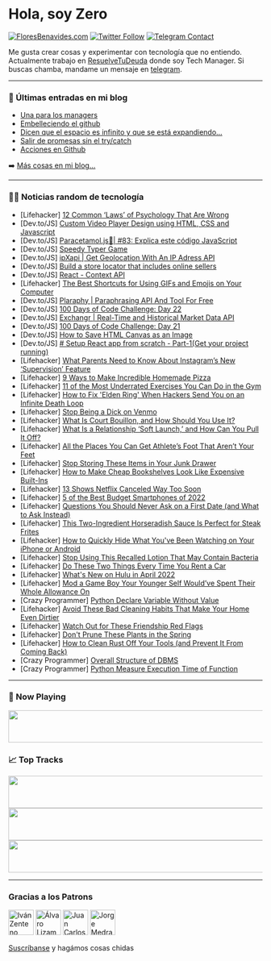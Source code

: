 # Hola, soy Zero

[![FloresBenavides.com](https://img.shields.io/website?down_message=oops&label=MiBlog&style=for-the-badge&up_message=online&url=https%3A%2F%2Ffloresbenavides.com)](https://floresbenavides.com) [![Twitter Follow](https://img.shields.io/twitter/follow/ZeroDragon?color=%231DA1F2&label=Follow&logo=twitter&logoColor=ffffff&style=for-the-badge)](https://twitter.com/zerodragon) [![Telegram Contact](https://img.shields.io/badge/escr%C3%ADbeme-ZeroDragon-%2326A5E4?style=for-the-badge&logo=telegram)](https://t.me/zerodragon)

Me gusta crear cosas y experimentar con tecnología que no entiendo.
Actualmente trabajo en [ResuelveTuDeuda](http://github.com/resuelve) donde soy Tech Manager.
Si buscas chamba, mandame un mensaje en [telegram](https://t.me/zerodragon).

---

### 📕 Últimas entradas en mi blog
<!-- BLOG-POST-LIST:START -->
- [Una para los managers](https://floresbenavides.com/una-para-los-managers/)
- [Embelleciendo el github](https://floresbenavides.com/embelleciendo-el-github/)
- [Dicen que el espacio es infinito y que se está expandiendo…](https://floresbenavides.com/dicen-que-el-espacio-es-infinito-y-que-se-esta-expandiendo/)
- [Salir de promesas sin el try/catch](https://floresbenavides.com/salir-de-promesas-sin-el-try-catch/)
- [Acciones en Github](https://floresbenavides.com/acciones-en-github/)
<!-- BLOG-POST-LIST:END -->

➡️ [Más cosas en mi blog...](https://floresbenavides.com)

---

### 👨‍💻 Noticias random de tecnología
<!-- TECH-POSTS:START -->
- [Lifehacker] [12 Common ‘Laws’ of Psychology That Are Wrong](https://lifehacker.com/12-common-laws-of-psychology-that-are-bullshit-1848683494)
- [Dev.to/JS] [Custom Video Player Design using HTML, CSS and Javascript](https://dev.to/incoderweb/custom-video-player-design-using-html-css-and-javascript-4j88)
- [Dev.to/JS] [Paracetamol.js💊| #83: Explica este código JavaScript](https://dev.to/duxtech/paracetamoljs-83-explica-este-codigo-javascript-53li)
- [Dev.to/JS] [Speedy Typer Game](https://dev.to/lucapu88/speedy-typer-game-2cmi)
- [Dev.to/JS] [ipXapi | Get Geolocation With An IP Adress API](https://dev.to/zylalabs/ipxapi-get-geolocation-with-an-ip-adress-api-3o38)
- [Dev.to/JS] [Build a store locator that includes online sellers](https://dev.to/algolia/build-a-store-locator-that-includes-online-sellers-38hm)
- [Dev.to/JS] [React - Context API](https://dev.to/elyesbenkhoud_93/react-context-api-4h7f)
- [Lifehacker] [The Best Shortcuts for Using GIFs and Emojis on Your Computer](https://lifehacker.com/the-best-shortcuts-for-using-gifs-and-emojis-on-your-co-1848684883)
- [Dev.to/JS] [Plaraphy | Paraphrasing API And Tool For Free](https://dev.to/zylalabs/plaraphy-paraphrasing-api-and-tool-for-free-4j9o)
- [Dev.to/JS] [100 Days of Code Challenge: Day 22](https://dev.to/marvinobig/100-days-of-code-challenge-day-22-215j)
- [Dev.to/JS] [Exchangr | Real-Time and Historical Market Data API](https://dev.to/zylalabs/exchangr-real-time-and-historical-market-data-api-194f)
- [Dev.to/JS] [100 Days of Code Challenge: Day 21](https://dev.to/marvinobig/100-days-of-code-day-21-88b)
- [Dev.to/JS] [How to Save HTML Canvas as an Image](https://dev.to/smpnjn/how-to-save-html-canvas-as-an-image-38dh)
- [Dev.to/JS] [# Setup React app from scratch - Part-1&lpar;Get your project running&rpar;](https://dev.to/fahadaminshovon/-setup-react-app-from-scratch-part-1get-your-project-running-1iao)
- [Lifehacker] [What Parents Need to Know About Instagram’s New ‘Supervision’ Feature](https://lifehacker.com/what-parents-need-to-know-about-instagram-s-new-superv-1848683921)
- [Lifehacker] [9 Ways to Make Incredible Homemade Pizza](https://lifehacker.com/9-ways-to-make-incredible-homemade-pizza-1848682268)
- [Lifehacker] [11 of the Most Underrated Exercises You Can Do in the Gym](https://lifehacker.com/11-of-the-most-underrated-exercises-you-can-do-in-the-g-1848681707)
- [Lifehacker] [How to Fix &#39;Elden Ring&#39; When Hackers Send You on an Infinite Death Loop](https://lifehacker.com/how-to-fix-elden-ring-when-hackers-send-you-on-an-infin-1848681820)
- [Lifehacker] [Stop Being a Dick on Venmo](https://lifehacker.com/stop-being-a-dick-on-venmo-1848681834)
- [Lifehacker] [What Is Court Bouillon, and How Should You Use It?](https://lifehacker.com/what-is-court-bouillon-and-how-should-you-use-it-1848680921)
- [Lifehacker] [What Is a Relationship ‘Soft Launch,’ and How Can You Pull It Off?](https://lifehacker.com/what-is-a-relationship-soft-launch-and-how-can-you-p-1848681538)
- [Lifehacker] [All the Places You Can Get Athlete’s Foot That Aren’t Your Feet](https://lifehacker.com/all-the-places-you-can-get-athlete-s-foot-that-aren-t-y-1848680602)
- [Lifehacker] [Stop Storing These Items in Your Junk Drawer](https://lifehacker.com/stop-storing-these-items-in-your-junk-drawer-1848680113)
- [Lifehacker] [How to Make Cheap Bookshelves Look Like Expensive Built-Ins](https://lifehacker.com/how-to-make-cheap-bookshelves-look-like-expensive-built-1848679756)
- [Lifehacker] [13 Shows Netflix Canceled Way Too Soon](https://lifehacker.com/13-shows-netflix-canceled-way-too-soon-1848679614)
- [Lifehacker] [5 of the Best Budget Smartphones of 2022](https://lifehacker.com/5-of-the-best-budget-smartphones-of-2022-1848680437)
- [Lifehacker] [Questions You Should Never Ask on a First Date &lpar;and What to Ask Instead&rpar;](https://lifehacker.com/questions-you-should-never-ask-on-a-first-date-and-wha-1848680416)
- [Lifehacker] [This Two-Ingredient Horseradish Sauce Is Perfect for Steak Frites](https://lifehacker.com/this-two-ingredient-horseradish-sauce-is-perfect-for-st-1848674319)
- [Lifehacker] [How to Quickly Hide What You&#39;ve Been Watching on Your iPhone or Android](https://lifehacker.com/how-to-quickly-hide-what-youve-been-watching-on-your-ip-1848679766)
- [Lifehacker] [Stop Using This Recalled Lotion That May Contain Bacteria](https://lifehacker.com/stop-using-this-recalled-lotion-that-may-contain-bacter-1848679512)
- [Lifehacker] [Do These Two Things Every Time You Rent a Car](https://lifehacker.com/do-these-two-things-every-time-you-rent-a-car-1848679411)
- [Lifehacker] [What&#39;s New on Hulu in April 2022](https://lifehacker.com/whats-new-on-hulu-in-april-2022-1848679537)
- [Lifehacker] [Mod a Game Boy Your Younger Self Would’ve Spent Their Whole Allowance On](https://lifehacker.com/mod-a-game-boy-your-younger-self-would-ve-spent-their-w-1848672691)
- [Crazy Programmer] [Python Declare Variable Without Value](https://www.thecrazyprogrammer.com/2022/03/python-declare-variable-without-value.html)
- [Lifehacker] [Avoid These Bad Cleaning Habits That Make Your Home Even Dirtier](https://lifehacker.com/avoid-these-bad-cleaning-habits-that-make-your-home-eve-1848676646)
- [Lifehacker] [Watch Out for These Friendship Red Flags](https://lifehacker.com/watch-out-for-these-friendship-red-flags-1848676641)
- [Lifehacker] [Don&#39;t Prune These Plants in the Spring](https://lifehacker.com/dont-prune-these-plants-in-the-spring-1848676636)
- [Lifehacker] [How to Clean Rust Off Your Tools &lpar;and Prevent It From Coming Back&rpar;](https://lifehacker.com/how-to-clean-rust-off-your-tools-and-prevent-it-from-c-1848671645)
- [Crazy Programmer] [Overall Structure of DBMS](https://www.thecrazyprogrammer.com/2022/03/structure-of-dbms.html)
- [Crazy Programmer] [Python Measure Execution Time of Function](https://www.thecrazyprogrammer.com/2022/03/python-measure-execution-time.html)<!-- TECH-POSTS:END -->

---

### 🎵 Now Playing
<a href="https://spotify-now-playing-dun.vercel.app/now-playing?open"><img src="https://spotify-now-playing-dun.vercel.app/now-playing" width="540" height="64"></a>

### 📈 Top Tracks
<a href="https://spotify-now-playing-dun.vercel.app/top-tracks?i=1&open"><img src="https://spotify-now-playing-dun.vercel.app/top-tracks?i=1" width="540" height="64"></a>
<a href="https://spotify-now-playing-dun.vercel.app/top-tracks?i=2&open"><img src="https://spotify-now-playing-dun.vercel.app/top-tracks?i=2" width="540" height="64"></a>
<a href="https://spotify-now-playing-dun.vercel.app/top-tracks?i=3&open"><img src="https://spotify-now-playing-dun.vercel.app/top-tracks?i=3" width="540" height="64"></a>

---

### Gracias a los Patrons
[<img src="https://avatars.githubusercontent.com/u/243380?v=4" alt="Iván Zenteno" width="50px">](https://github.com/k001) [<img src="https://avatars.githubusercontent.com/u/19955639?v=4" alt="Álvaro Lizama" width="50px">](https://github.com/alvarolizama) [<img src="https://avatars.githubusercontent.com/u/2718753?v=4" alt="Juan Carlos Ruiz" width="50px">](https://github.com/JuanCrg90) [<img src="https://avatars.githubusercontent.com/u/37025?v=4" alt="Jorge Medrano" width="50px">](https://github.com/h1pp1e) 

[Suscríbanse](https://www.patreon.com/zerodragon) y hagámos cosas chidas
